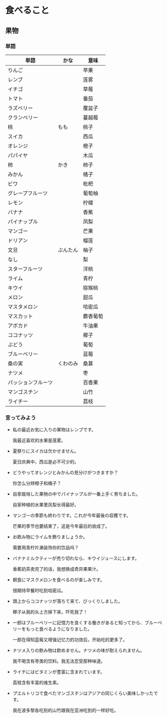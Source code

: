 # 食べること

## 果物

### 単語

| 単語               | かな     | 意味     |
| ------------------ | -------- | -------- |
| りんご             |          | 苹果     |
| レンブ             |          | 莲雾     |
| イチゴ             |          | 草莓     |
| トマト             |          | 番茄     |
| ラズベリー         |          | 覆盆子   |
| クランベリー       |          | 蔓越莓   |
| 桃                 | もも     | 桃子     |
| スイカ             |          | 西瓜     |
| オレンジ           |          | 橙子     |
| パパイヤ           |          | 木瓜     |
| 柿                 | かき     | 柿子     |
| みかん             |          | 橘子     |
| ビワ               |          | 枇杷     |
| グレープフルーツ   |          | 葡萄柚   |
| レモン             |          | 柠檬     |
| バナナ             |          | 香蕉     |
| パイナップル       |          | 凤梨     |
| マンゴー           |          | 芒果     |
| ドリアン           |          | 榴莲     |
| 文旦               | ぶんたん | 柚子     |
| なし               |          | 梨       |
| スターフルーツ     |          | 洋桃     |
| ライム             |          | 青柠     |
| キウイ             |          | 猕猴桃   |
| メロン             |          | 甜瓜     |
| マスタメロン       |          | 哈密瓜   |
| マスカット         |          | 麝香葡萄 |
| アボカド           |          | 牛油果   |
| ココナッツ         |          | 椰子     |
| ぶどう             |          | 葡萄     |
| ブルーベリー       |          | 蓝莓     |
| 桑の実             | くわのみ | 桑葚     |
| ナツメ             |          | 枣       |
| パッションフルーツ |          | 百香果   |
| マンゴスチン       |          | 山竹     |
| ライチー           |          | 荔枝     |

### 言ってみよう

-   私の最近お気に入りの果物はレンブです。

    我最近喜欢的水果是莲雾。

-   夏祭りにスイカは欠かせません。

    夏日庆典中，西瓜是必不可少的。

-   どうやってオレンジとみかんの見分けがつきますか？

    你怎么分辨橙子和橘子？

-   自家栽培した果物の中でパイナップルが一番上手く育ちました。

    自家种植的水果里凤梨长得最好。

-   マンゴーの季節も終わりです。これが今年最後の収穫です。

    芒果的季节也要结束了，这是今年最后的收成了。

-   お飲み物にライムを飾りましょうか。

    需要用青柠片濑装饰你的饮品吗？

-   バナナミルクティーが売り切れなら、キウイジュースにします。

    香蕉奶茶卖完了的话，我想换成奇异果果汁。

-   朝食にマスクメロンを食べるのが楽しみです。

    很期待早餐时吃到哈密瓜。

-   頭上からココナッツが落ちて来て、びっくりしました。

    椰子从我的头上方掉下来，吓死我了！

-   一郎はブルーベリーに記憶力を良くする働きがあると知ってから、ブルーベリーをもっと食べるようになりました。

    一郎在得知蓝莓又增强记忆力的功效后，开始吃的更多了。

-   ナツメ入りの飲み物は飲めません。ナツメの味が耐えられません。

    我不喝含有枣类的饮料。我无法忍受那种味道。

-   ライチにはビタミンが豊富に含まれています。

    荔枝含有丰富的维生素。

-   プエルトリコで食べたマンゴスチンはアジアの同じくらい美味しかったです。

    我在波多黎各吃到的山竹跟我在亚洲吃到的一样好吃。

